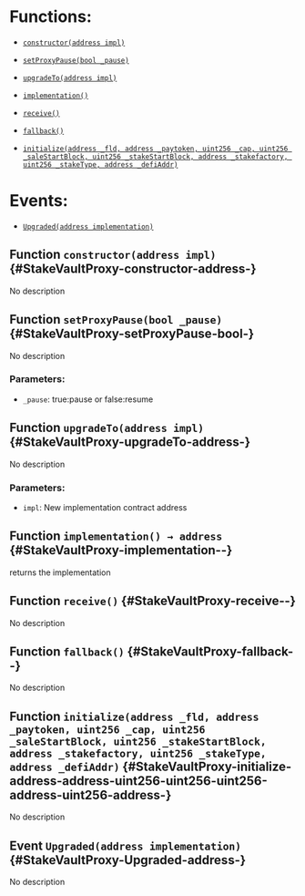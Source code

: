 # Functions:

- [`constructor(address impl)`](#StakeVaultProxy-constructor-address-)

- [`setProxyPause(bool _pause)`](#StakeVaultProxy-setProxyPause-bool-)

- [`upgradeTo(address impl)`](#StakeVaultProxy-upgradeTo-address-)

- [`implementation()`](#StakeVaultProxy-implementation--)

- [`receive()`](#StakeVaultProxy-receive--)

- [`fallback()`](#StakeVaultProxy-fallback--)

- [`initialize(address _fld, address _paytoken, uint256 _cap, uint256 _saleStartBlock, uint256 _stakeStartBlock, address _stakefactory, uint256 _stakeType, address _defiAddr)`](#StakeVaultProxy-initialize-address-address-uint256-uint256-uint256-address-uint256-address-)

# Events:

- [`Upgraded(address implementation)`](#StakeVaultProxy-Upgraded-address-)

## Function `constructor(address impl)` {#StakeVaultProxy-constructor-address-}

No description

## Function `setProxyPause(bool _pause)` {#StakeVaultProxy-setProxyPause-bool-}

No description

### Parameters:

- `_pause`: true:pause or false:resume

## Function `upgradeTo(address impl)` {#StakeVaultProxy-upgradeTo-address-}

No description

### Parameters:

- `impl`: New implementation contract address

## Function `implementation() → address` {#StakeVaultProxy-implementation--}

returns the implementation

## Function `receive()` {#StakeVaultProxy-receive--}

No description

## Function `fallback()` {#StakeVaultProxy-fallback--}

No description

## Function `initialize(address _fld, address _paytoken, uint256 _cap, uint256 _saleStartBlock, uint256 _stakeStartBlock, address _stakefactory, uint256 _stakeType, address _defiAddr)` {#StakeVaultProxy-initialize-address-address-uint256-uint256-uint256-address-uint256-address-}

No description

## Event `Upgraded(address implementation)` {#StakeVaultProxy-Upgraded-address-}

No description
